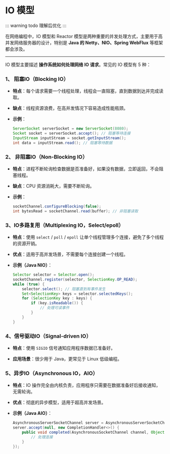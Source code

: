 # **IO 模型**

::: warning todo 理解后优化
:::

在网络编程中，IO 模型和 Reactor 模型是两种重要的并发处理方式，主要用于高并发网络服务器的设计，特别是 **Java 的 Netty、NIO、Spring WebFlux** 等框架都会涉及。

---
IO 模型主要描述 **操作系统如何处理网络 IO 请求**。常见的 IO 模型有 5 种：

### **1、 阻塞IO（Blocking IO）**
- **特点**：每个请求需要一个线程处理，线程会一直阻塞，直到数据到达并完成读取。

- **缺点**：线程资源浪费，在高并发情况下容易造成性能瓶颈。

- **示例**：
  ```java
  ServerSocket serverSocket = new ServerSocket(8080);
  Socket socket = serverSocket.accept(); // 阻塞等待连接
  InputStream inputStream = socket.getInputStream();
  int data = inputStream.read(); // 阻塞等待数据
  ```

### **2、 非阻塞IO（Non-Blocking IO）**
- **特点**：进程不断轮询检查数据是否准备好，如果没有数据，立即返回，不会阻塞线程。

- **缺点**：CPU 资源消耗大，需要不断轮询。

- **示例**：
  ```java
  socketChannel.configureBlocking(false);
  int bytesRead = socketChannel.read(buffer); // 非阻塞读取
  ```

### **3、IO多路复用（Multiplexing IO，Select/epoll）**
- **特点**：使用 `select` / `poll` / `epoll` 让单个线程管理多个连接，避免了多个线程的资源开销。

- **优点**：适用于高并发场景，不需要每个连接创建一个线程。

- **示例（Java NIO）**：
  ```java
  Selector selector = Selector.open();
  socketChannel.register(selector, SelectionKey.OP_READ);
  while (true) {
      selector.select(); // 阻塞直到有事件发生
      Set<SelectionKey> keys = selector.selectedKeys();
      for (SelectionKey key : keys) {
          if (key.isReadable()) {
              // 处理可读事件
          }
      }
  }
  ```

### **4、信号驱动IO（Signal-driven IO）**

- **特点**：使用 `SIGIO` 信号通知应用程序数据已准备好。

- **应用场景**：很少用于 Java，更常见于 Linux 低级编程。

### **5、异步IO（Asynchronous IO，AIO）**
- **特点**：IO 操作完全由内核负责，应用程序只需要在数据准备好后接收通知，无需轮询。

- **优点**：彻底的异步模型，适用于超高并发场景。

- **示例（Java AIO）**：
  ```java
  AsynchronousServerSocketChannel server = AsynchronousServerSocketChannel.open();
  server.accept(null, new CompletionHandler<>() {
      public void completed(AsynchronousSocketChannel channel, Object attachment) {
          // 处理连接
      }
  });
  ```

